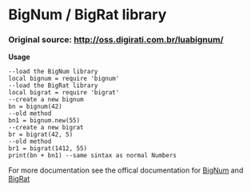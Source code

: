 # BigNum / BigRat library
### Original source: http://oss.digirati.com.br/luabignum/

__Usage__
```
--load the BigNum library
local bignum = require 'bignum'
--load the BigRat library
local bigrat = require 'bigrat'
--create a new bignum
bn = bignum(42)
--old method
bn1 = bignum.new(55)
--create a new bigrat
br = bigrat(42, 5)
--old method
br1 = bigrat(1412, 55)
print(bn + bn1) --same sintax as normal Numbers
```
For more documentation see the offical documentation for [BigNum](http://oss.digirati.com.br/luabignum/bn/index.htm) and [BigRat](http://oss.digirati.com.br/luabignum/br/index.htm)
